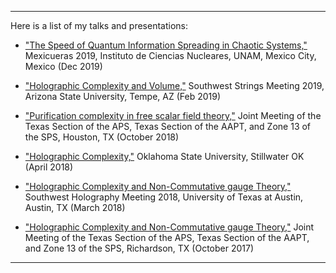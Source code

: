 
**************************
Here is a list of my talks and presentations:

* ["The Speed of Quantum Information Spreading in Chaotic Systems,"](/assets/talks/Mexicueras2019/mexicueras2019.pdf) Mexicueras 2019, Instituto de Ciencias Nucleares, UNAM, Mexico City, Mexico (Dec 2019)

* ["Holographic Complexity and Volume,"](/assets/talks/SWSM2019/SWSM19.pdf) Southwest Strings Meeting 2019, Arizona State University, Tempe, AZ (Feb 2019)

* ["Purification complexity in free scalar field theory,"](/assets/talks/APS2018/APSTalkOct2018.pdf) Joint Meeting of the Texas Section of the APS, Texas Section of the AAPT, and Zone 13 of the SPS, Houston, TX (October 2018)

* ["Holographic Complexity,"](/assets/talks/OSU2018/OSU_Talk_2018.pdf) Oklahoma State University, Stillwater OK (April 2018)

* ["Holographic Complexity and Non-Commutative gauge Theory,"](/assets/talks/SWHolography2018/NCG_March2018.pdf) Southwest Holography Meeting 2018, University of Texas at Austin, Austin, TX (March 2018)

* ["Holographic Complexity and Non-Commutative gauge Theory,"](/assets/talks/APS2017/APSTalkOct2017.pdf) Joint Meeting of the Texas Section of the APS, Texas Section of the AAPT, and Zone 13 of the SPS, Richardson, TX (October 2017)

**********************
